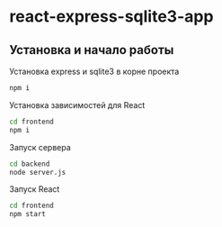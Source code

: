 # react-express-sqlite3-app

## Установка и начало работы

Установка express и sqlite3 в корне проекта

```sh
npm i
```

Установка зависимостей для React

```sh
cd frontend
npm i
```

Запуск сервера

```sh
cd backend
node server.js
```

Запуск React

```sh
cd frontend
npm start
```
